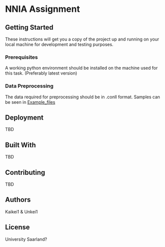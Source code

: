 # NNIA Assignment



## Getting Started

These instructions will get you a copy of the project up and running on your local machine for development and testing purposes. 

### Prerequisites

A working python environment should be installed on the machine used for this task. (Preferably latest version) 

### Data Preprocessing

The data required for preprocessing should be in .conll format. Samples can be seen in [Example_files](https://github.com/Kaikei1/NN_Project/tree/main/example%20files)


## Deployment


TBD

## Built With

TBD

## Contributing

TBD


## Authors

Kaikei1 & Unkei1

## License

University Saarland? 


